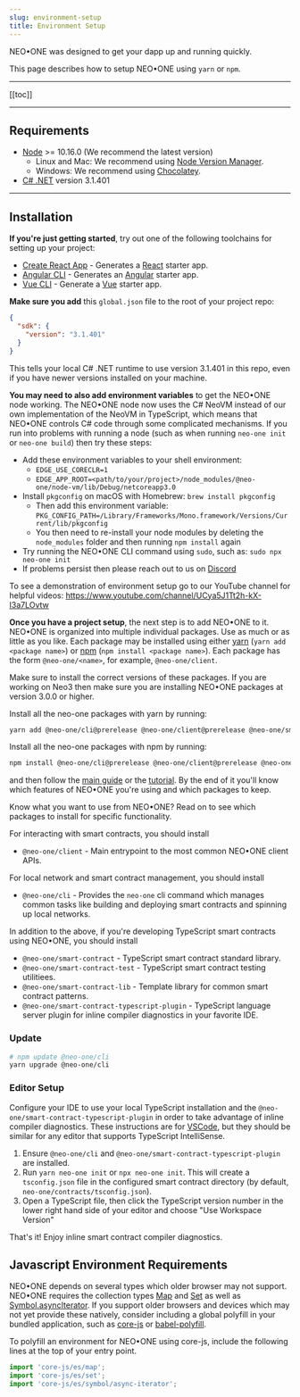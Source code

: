 ```yaml
---
slug: environment-setup
title: Environment Setup
---
```


NEO•ONE was designed to get your dapp up and running quickly.

This page describes how to setup NEO•ONE using `yarn` or `npm`.

---

[[toc]]

---

## Requirements

- [Node](https://nodejs.org) >= 10.16.0 (We recommend the latest version)
  - Linux and Mac: We recommend using [Node Version Manager](https://github.com/creationix/nvm).
  - Windows: We recommend using [Chocolatey](https://chocolatey.org/).
- [C# .NET](https://docs.microsoft.com/en-us/dotnet/) version 3.1.401

---

## Installation

**If you're just getting started**, try out one of the following toolchains for setting up your project:

- [Create React App](https://github.com/facebook/create-react-app) - Generates a [React](https://reactjs.org/) starter app.
- [Angular CLI](https://cli.angular.io/) - Generates an [Angular](https://angular.io/) starter app.
- [Vue CLI](https://cli.vuejs.org/) - Generate a [Vue](https://vuejs.org/) starter app.

**Make sure you add** this `global.json` file to the root of your project repo:

```json
{
  "sdk": {
    "version": "3.1.401"
  }
}
```

This tells your local C# .NET runtime to use version 3.1.401 in this repo, even if you have newer versions installed on your machine.

**You may need to also add environment variables** to get the NEO•ONE node working. The NEO•ONE node now uses the C# NeoVM instead of our own implementation of the NeoVM in TypeScript, which means that NEO•ONE controls C# code through some complicated mechanisms. If you run into problems with running a node (such as when running `neo-one init` or `neo-one build`) then try these steps:

- Add these environment variables to your shell environment:
  - `EDGE_USE_CORECLR=1`
  - `EDGE_APP_ROOT=<path/to/your/project>/node_modules/@neo-one/node-vm/lib/Debug/netcoreapp3.0`
- Install `pkgconfig` on macOS with Homebrew: `brew install pkgconfig`
  - Then add this environment variable: `PKG_CONFIG_PATH=/Library/Frameworks/Mono.framework/Versions/Current/lib/pkgconfig`
  - You then need to re-install your node modules by deleting the `node_modules` folder and then running `npm install` again
- Try running the NEO•ONE CLI command using `sudo`, such as: `sudo npx neo-one init`
- If problems persist then please reach out to us on [Discord](https://discord.gg/S86PqDE)

To see a demonstration of environment setup go to our YouTube channel for helpful videos: https://www.youtube.com/channel/UCya5J1Tt2h-kX-I3a7LOvtw

**Once you have a project setup**, the next step is to add NEO•ONE to it. NEO•ONE is organized into multiple individual packages. Use as much or as little as you like. Each package may be installed using either [yarn](https://yarnpkg.com/) (`yarn add <package name>`) or [npm](https://www.npmjs.com/) (`npm install <package name>`). Each package has the form `@neo-one/<name>`, for example, `@neo-one/client`.

Make sure to install the correct versions of these packages. If you are working on Neo3 then make sure you are installing NEO•ONE packages at version 3.0.0 or higher.

Install all the neo-one packages with yarn by running:

```bash
yarn add @neo-one/cli@prerelease @neo-one/client@prerelease @neo-one/smart-contract@prerelease @neo-one/smart-contract-test@prerelease @neo-one/smart-contract-lib@prerelease @neo-one/smart-contract-typescript-plugin@prerelease
```

Install all the neo-one packages with npm by running:

```bash
npm install @neo-one/cli@prerelease @neo-one/client@prerelease @neo-one/smart-contract@prerelease @neo-one/smart-contract-test@prerelease @neo-one/smart-contract-lib@prerelease @neo-one/smart-contract-typescript-plugin@prerelease
```

and then follow the [main guide](/docs/hello-world) or the [tutorial](/tutorial). By the end of it you'll know which features of NEO•ONE you're using and which packages to keep.

Know what you want to use from NEO•ONE? Read on to see which packages to install for specific functionality.

For interacting with smart contracts, you should install

- `@neo-one/client` - Main entrypoint to the most common NEO•ONE client APIs.

For local network and smart contract management, you should install

- `@neo-one/cli` - Provides the `neo-one` cli command which manages common tasks like building and deploying smart contracts and spinning up local networks.

In addition to the above, if you're developing TypeScript smart contracts using NEO•ONE, you should install

- `@neo-one/smart-contract` - TypeScript smart contract standard library.
- `@neo-one/smart-contract-test` - TypeScript smart contract testing utilitiees.
- `@neo-one/smart-contract-lib` - Template library for common smart contract patterns.
- `@neo-one/smart-contract-typescript-plugin` - TypeScript language server plugin for inline compiler diagnostics in your favorite IDE.

### Update

```bash
# npm update @neo-one/cli
yarn upgrade @neo-one/cli
```

### Editor Setup

Configure your IDE to use your local TypeScript installation and the `@neo-one/smart-contract-typescript-plugin` in order to take advantage of inline compiler diagnostics. These instructions are for [VSCode](https://code.visualstudio.com/), but they should be similar for any editor that supports TypeScript IntelliSense.

1. Ensure `@neo-one/cli` and `@neo-one/smart-contract-typescript-plugin` are installed.
2. Run `yarn neo-one init` or `npx neo-one init`. This will create a `tsconfig.json` file in the configured smart contract directory (by default, `neo-one/contracts/tsconfig.json`).
3. Open a TypeScript file, then click the TypeScript version number in the lower right hand side of your editor and choose "Use Workspace Version"

That's it! Enjoy inline smart contract compiler diagnostics.

## Javascript Environment Requirements

NEO•ONE depends on several types which older browser may not support. NEO•ONE requires the collection types [Map](https://developer.mozilla.org/en-US/docs/Web/JavaScript/Reference/Global_Objects/Map) and [Set](https://developer.mozilla.org/en-US/docs/Web/JavaScript/Reference/Global_Objects/Set) as well as [Symbol.asyncIterator](https://developer.mozilla.org/en-US/docs/Web/JavaScript/Reference/Global_Objects/Symbol/asyncIterator). If you support older browsers and devices which may not yet provide these natively, consider including a global polyfill in your bundled application, such as [core-js](https://github.com/zloirock/core-js) or [babel-polyfill](https://babeljs.io/docs/en/babel-polyfill/).

To polyfill an environment for NEO•ONE using core-js, include the following lines at the top of your entry point.

```typescript
import 'core-js/es/map';
import 'core-js/es/set';
import 'core-js/es/symbol/async-iterator';
```
